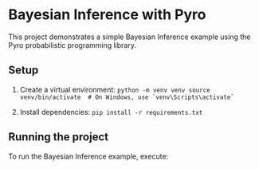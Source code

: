 # Bayesian Inference with Pyro

This project demonstrates a simple Bayesian Inference example using the Pyro probabilistic programming library.

## Setup

1. Create a virtual environment:   ```
   python -m venv venv
   source venv/bin/activate  # On Windows, use `venv\Scripts\activate`   ```

2. Install dependencies:   ```
   pip install -r requirements.txt   ```

## Running the project

To run the Bayesian Inference example, execute:
